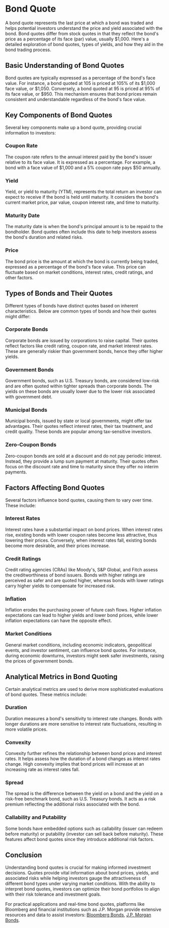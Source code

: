 # Bond Quote

A bond quote represents the last price at which a bond was traded and helps potential investors understand the price and yield associated with the bond. Bond quotes differ from stock quotes in that they reflect the bond's price as a percentage of its face (par) value, usually $1,000. Here's a detailed exploration of bond quotes, types of yields, and how they aid in the bond trading process.

## Basic Understanding of Bond Quotes

Bond quotes are typically expressed as a percentage of the bond's face value. For instance, a bond quoted at 105 is priced at 105% of its $1,000 face value, or $1,050. Conversely, a bond quoted at 95 is priced at 95% of its face value, or $950. This mechanism ensures that bond prices remain consistent and understandable regardless of the bond's face value.

## Key Components of Bond Quotes

Several key components make up a bond quote, providing crucial information to investors:

### Coupon Rate

The coupon rate refers to the annual interest paid by the bond's issuer relative to its face value. It is expressed as a percentage. For example, a bond with a face value of $1,000 and a 5% coupon rate pays $50 annually.

### Yield

Yield, or yield to maturity (YTM), represents the total return an investor can expect to receive if the bond is held until maturity. It considers the bond's current market price, par value, coupon interest rate, and time to maturity.

### Maturity Date

The maturity date is when the bond's principal amount is to be repaid to the bondholder. Bond quotes often include this date to help investors assess the bond's duration and related risks.

### Price

The bond price is the amount at which the bond is currently being traded, expressed as a percentage of the bond's face value. This price can fluctuate based on market conditions, interest rates, credit ratings, and other factors.

## Types of Bonds and Their Quotes

Different types of bonds have distinct quotes based on inherent characteristics. Below are common types of bonds and how their quotes might differ:

### Corporate Bonds

Corporate bonds are issued by corporations to raise capital. Their quotes reflect factors like credit rating, coupon rate, and market interest rates. These are generally riskier than government bonds, hence they offer higher yields.

### Government Bonds

Government bonds, such as U.S. Treasury bonds, are considered low-risk and are often quoted within tighter spreads than corporate bonds. The yields on these bonds are usually lower due to the lower risk associated with government debt.

### Municipal Bonds

Municipal bonds, issued by state or local governments, might offer tax advantages. Their quotes reflect interest rates, their tax treatment, and credit quality. These bonds are popular among tax-sensitive investors.

### Zero-Coupon Bonds

Zero-coupon bonds are sold at a discount and do not pay periodic interest. Instead, they provide a lump sum payment at maturity. Their quotes often focus on the discount rate and time to maturity since they offer no interim payments.

## Factors Affecting Bond Quotes

Several factors influence bond quotes, causing them to vary over time. These include:

### Interest Rates

Interest rates have a substantial impact on bond prices. When interest rates rise, existing bonds with lower coupon rates become less attractive, thus lowering their prices. Conversely, when interest rates fall, existing bonds become more desirable, and their prices increase.

### Credit Ratings

Credit rating agencies (CRAs) like Moody's, S&P Global, and Fitch assess the creditworthiness of bond issuers. Bonds with higher ratings are perceived as safer and are quoted higher, whereas bonds with lower ratings carry higher yields to compensate for increased risk.

### Inflation

Inflation erodes the purchasing power of future cash flows. Higher inflation expectations can lead to higher yields and lower bond prices, while lower inflation expectations can have the opposite effect.

### Market Conditions

General market conditions, including economic indicators, geopolitical events, and investor sentiment, can influence bond quotes. For instance, during economic downturns, investors might seek safer investments, raising the prices of government bonds.

## Analytical Metrics in Bond Quoting

Certain analytical metrics are used to derive more sophisticated evaluations of bond quotes. These metrics include:

### Duration

Duration measures a bond's sensitivity to interest rate changes. Bonds with longer durations are more sensitive to interest rate fluctuations, resulting in more volatile prices.

### Convexity

Convexity further refines the relationship between bond prices and interest rates. It helps assess how the duration of a bond changes as interest rates change. High convexity implies that bond prices will increase at an increasing rate as interest rates fall.

### Spread

The spread is the difference between the yield on a bond and the yield on a risk-free benchmark bond, such as U.S. Treasury bonds. It acts as a risk premium reflecting the additional risks associated with the bond.

### Callability and Putability

Some bonds have embedded options such as callability (issuer can redeem before maturity) or putability (investor can sell back before maturity). These features affect bond quotes since they introduce additional risk factors.

## Conclusion

Understanding bond quotes is crucial for making informed investment decisions. Quotes provide vital information about bond prices, yields, and associated risks while helping investors gauge the attractiveness of different bond types under varying market conditions. With the ability to interpret bond quotes, investors can optimize their bond portfolios to align with their risk tolerance and investment goals. 

For practical applications and real-time bond quotes, platforms like Bloomberg and financial institutions such as J.P. Morgan provide extensive resources and data to assist investors: [Bloomberg Bonds](https://www.bloomberg.com/quote/GBTPGR10:IND), [J.P. Morgan Bonds](https://www.jpmorgan.com/global/markets/credit-markets).